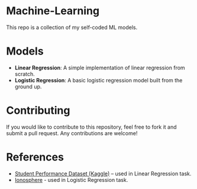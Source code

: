 # Machine-Learning
This repo is a collection of my self-coded ML models.
# Models
- **Linear Regression**: A simple implementation of linear regression from scratch.
- **Logistic Regression**: A basic logistic regression model built from the ground up.
# Contributing
If you would like to contribute to this repository, feel free to fork it and submit a pull request. Any contributions are welcome!
# References
- [Student Performance Dataset (Kaggle)](https://www.kaggle.com/datasets/nikhil7280/student-performance-multiple-linear-regression) – used in Linear Regression task.
- [Ionosphere](https://archive.ics.uci.edu/dataset/52/ionosphere) - used in Logistic Regression task.
